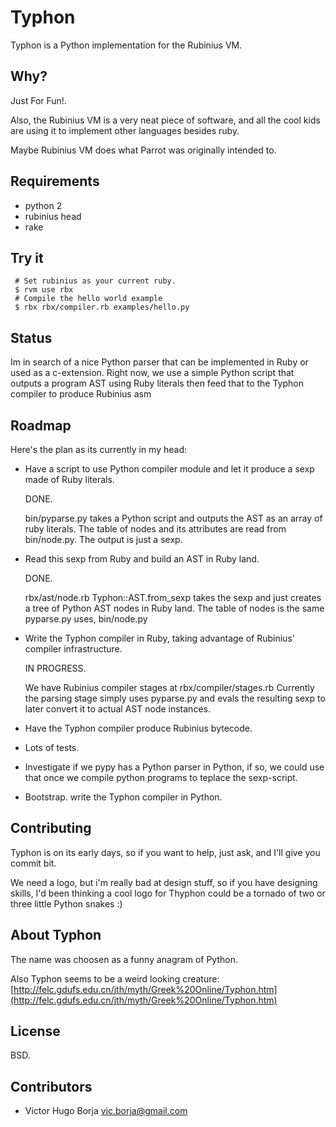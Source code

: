 Typhon
======

  Typhon is a Python implementation for the Rubinius VM.

Why?
----

Just For Fun!.

Also, the Rubinius VM is a very neat piece of software, and all
the cool kids are using it to implement other languages besides
ruby.

Maybe Rubinius VM does what Parrot was originally intended to.

## Requirements

  - python 2
  - rubinius head
  - rake

## Try it

     # Set rubinius as your current ruby.
     $ rvm use rbx
     # Compile the hello world example
     $ rbx rbx/compiler.rb examples/hello.py

## Status

  Im in search of a nice Python parser that can be implemented
  in Ruby or used as a c-extension. Right now, we use a simple
  Python script that outputs a program AST using Ruby literals
  then feed that to the Typhon compiler to produce Rubinius asm

## Roadmap

Here's the plan as its currently in my head:

- Have a script to use Python compiler module and let it
 produce a sexp made of Ruby literals.

  DONE.

  bin/pyparse.py takes a Python script and outputs the AST as
  an array of ruby literals. The table of nodes and its attributes
  are read from bin/node.py. The output is just a sexp.

- Read this sexp from Ruby and build an AST in Ruby land.

  DONE.

  rbx/ast/node.rb Typhon::AST.from_sexp takes the sexp and just
  creates a tree of Python AST nodes in Ruby land. The table of
  nodes is the same pyparse.py uses, bin/node.py


- Write the Typhon compiler in Ruby, taking advantage of
 Rubinius' compiler infrastructure.

  IN PROGRESS.

  We have Rubinius compiler stages at rbx/compiler/stages.rb
  Currently the parsing stage simply uses pyparse.py and
  evals the resulting sexp to later convert it to actual AST
  node instances.

- Have the Typhon compiler produce Rubinius bytecode.

- Lots of tests.

- Investigate if we pypy has a Python parser in Python,
if so, we could use that once we compile python programs
to teplace the sexp-script.

- Bootstrap. write the Typhon compiler in Python.

## Contributing

Typhon is on its early days, so if you want to help, just ask,
and I'll give you commit bit.

We need a logo, but i'm really bad at design stuff, so if you
have designing skills, I'd been thinking a cool logo for
Thyphon could be a tornado of two or three little Python snakes :)

## About Typhon

  The name was choosen as a funny anagram of Python.

  Also Typhon seems to be a weird looking creature:
  [http://felc.gdufs.edu.cn/jth/myth/Greek%20Online/Typhon.htm](http://felc.gdufs.edu.cn/jth/myth/Greek%20Online/Typhon.htm)


## License

  BSD.

## Contributors

  - Victor Hugo Borja <vic.borja@gmail.com>


